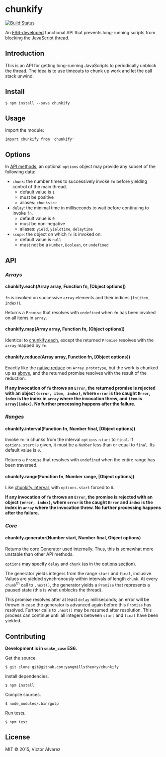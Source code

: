 # chunkify

[![Build Status](https://travis-ci.org/yangmillstheory/chunkify.svg?branch=master)](https://travis-ci.org/yangmillstheory/chunkify)

An [ES6-developed](http://babeljs.io/) functional API that prevents long-running scripts from blocking the JavaScript thread.
 
## Introduction

This is an API for getting long-running JavaScripts to periodically unblock the thread. The idea is to use timeouts to chunk up work and let the call stack unwind.
 
## Install

    $ npm install --save chunkify
    
## Usage

Import the module:

    import chunkify from 'chunkify'
    
## <a name='options'>Options

In [API methods](#api), an optional `options` object may provide any subset of the following data:

* `chunk`: the number times to successively invoke `fn` before yielding control of the main thread. 
    * default value is `1`
    * must be positive
    * aliases: `chunksize`
* `delay`: the minimal time in milliseconds to wait before continuing to invoke `fn`.
    * default value is `0`
    * must be non-negative
    * aliases: `yield`, `yieldtime`, `delaytime`
* `scope`: the object on which `fn` is invoked on.  
    * default value is `null`
    * must not be a `Number`, `Boolean`, or `undefined`

## <a name='api'>API

### ***Arrays***

#### <a name='each'>chunkify.each(Array array, Function fn, [Object options])</a>

`fn` is invoked on successive `array` elements and their indices (`fn(item, index)`).  
   
Returns a `Promise` that resolves with `undefined` when `fn` has been invoked on all items in `array`.

#### chunkify.map(Array array, Function fn, [Object options])
 
Identical to [chunkify.each](#each), except the returned `Promise` resolves with the `array` mapped by `fn`.

#### chunkify.reduce(Array array, Function fn, [Object options])
 
Exactly like the [native reduce](https://developer.mozilla.org/en-US/docs/Web/JavaScript/Reference/Global_Objects/Array/Reduce) on `Array.prototype`, but the work is chunked up as [above](#each), and the returned promise resolves with the result of the reduction.

**If any invocation of `fn` throws an `Error`, the returned promise is rejected with an object `{error, item, index}`, where `error` is the caught `Error`, `index` is the index in `array` where the invocation threw, and `item` is `array[index]`. No further processing happens after the failure.**

### ***Ranges***

#### <a name='interval'>chunkify.interval(Function fn, Number final, [Object options])</a>

Invoke `fn` in chunks from the interval `options.start` to `final`. If `options.start` is given, it must be a `Number` less than or equal to `final`. Its default value is `0`. 

Returns a `Promise` that resolves with `undefined` when the entire range has been traversed.  

#### chunkify.range(Function fn, Number range, [Object options])

Like [chunkify.interval](#interval), with `options.start` forced to `0`. 
 
**If any invocation of `fn` throws an `Error`, the promise is rejected with an object `{error, index}`, where `error` is the caught `Error` and `index` is the index in `array` where the invocation threw. No further processing happens after the failure.**

### ***Core***

#### chunkify.generator(Number start, Number final, Object options)</a>

Returns the core [Generator](https://developer.mozilla.org/en-US/docs/Web/JavaScript/Reference/Statements/function*) used internally. Thus, this is somewhat more unstable than other API methods.
 
`options` may specify `delay` and `chunk` (as in the [options section](#options)).
 
The generator yields integers from the range `start` and `final`, inclusive. Values are yielded synchronously within intervals of length `chunk`. At every `chunk`<sup>th</sup> call to `.next()`, the generator yields a `Promise` that represents a paused state (this is what unblocks the thread). 

This promise resolves after at least `delay` milliseconds; an error will be thrown in case the generator is advanced again before this `Promise` has resolved. Further calls to `.next()` may be resumed after resolution. This process can continue until all integers between `start` and `final` have been yielded. 


## Contributing

**Development is in `snake_case` ES6.**

Get the source.

    $ git clone git@github.com:yangmillstheory/chunkify

Install dependencies.
    
    $ npm install
    
Compile sources.

    $ node_modules/.bin/gulp
    
Run tests.

    $ npm test

## License

MIT © 2015, Victor Alvarez